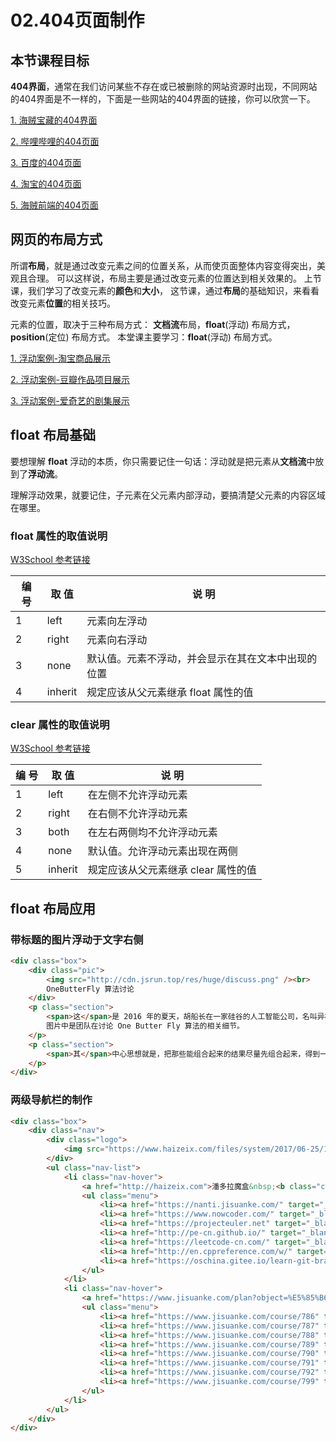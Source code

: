 # 02.404页面制作

## 本节课程目标

**404界面**，通常在我们访问某些不存在或已被删除的网站资源时出现，不同网站的404界面是不一样的，下面是一些网站的404界面的链接，你可以欣赏一下。

[1. 海贼宝藏的404界面](https://www.haizeix.com/vip/index.html)

[2. 哔哩哔哩的404页面](https://www.bilibili.com/video/BV1PJ23ukjd)

[3. 百度的404页面](https://www.baidu.com/search/helloword)

[4. 淘宝的404页面](https://www.taobao.com/helloworld)

[5. 海贼前端的404页面](http://fe.haizeix.com/page404/index.html)

## 网页的布局方式

所谓**布局**，就是通过改变元素之间的位置关系，从而使页面整体内容变得突出，美观且合理。 可以这样说，布局主要是通过改变元素的位置达到相关效果的。 上节课，我们学习了改变元素的**颜色**和**大小**， 这节课，通过**布局**的基础知识，来看看改变元素**位置**的相关技巧。

元素的位置，取决于三种布局方式： **文档流**布局，**float**(浮动) 布局方式，**position**(定位) 布局方式。 本堂课主要学习：**float**(浮动) 布局方式。

[1. 浮动案例-淘宝商品展示](https://www.taobao.com/)

[2. 浮动案例-豆瓣作品项目展示](https://music.douban.com/)

[3. 浮动案例-爱奇艺的剧集展示](https://www.iqiyi.com/lib/m_200067914.html?src=search)

## float 布局基础

要想理解 **float** 浮动的本质，你只需要记住一句话：浮动就是把元素从**文档流**中放到了**浮动流**。

理解浮动效果，就要记住，子元素在父元素内部浮动，要搞清楚父元素的内容区域在哪里。

### float 属性的取值说明

[W3School 参考链接](https://www.w3school.com.cn/cssref/pr_class_float.asp)

| 编 号 | 取 值   | 说 明                                              |
| ----- | ------- | -------------------------------------------------- |
| 1     | left    | 元素向左浮动                                       |
| 2     | right   | 元素向右浮动                                       |
| 3     | none    | 默认值。元素不浮动，并会显示在其在文本中出现的位置 |
| 4     | inherit | 规定应该从父元素继承 float 属性的值                |

### clear 属性的取值说明

[W3School 参考链接](https://www.w3school.com.cn/cssref/pr_class_clear.asp)

| 编 号 | 取 值   | 说 明                               |
| ----- | ------- | ----------------------------------- |
| 1     | left    | 在左侧不允许浮动元素                |
| 2     | right   | 在右侧不允许浮动元素                |
| 3     | both    | 在左右两侧均不允许浮动元素          |
| 4     | none    | 默认值。允许浮动元素出现在两侧      |
| 5     | inherit | 规定应该从父元素继承 clear 属性的值 |

## float 布局应用

### 带标题的图片浮动于文字右侧

```html
<div class="box">
    <div class="pic">
        <img src="http://cdn.jsrun.top/res/huge/discuss.png" /><br>
        OneButterFly 算法讨论
    </div>
    <p class="section">
        <span>这</span>是 2016 年的夏天，胡船长在一家硅谷的人工智能公司，名叫异构智能，做着围棋算法研发。
        图片中是团队在讨论 One Butter Fly 算法的相关细节。
    </p>
    <p class="section">
        <span>其</span>中心思想就是，把那些能组合起来的结果尽量先组合起来，得到一个组合值，当后面出现这样的同样组合时，就不必再去计算这个组合值了；从而避免了同样组合的重复计算。
    </p>
</div>
```

### 两级导航栏的制作

```html
<div class="box">
    <div class="nav">
        <div class="logo">
            <img src="https://www.haizeix.com/files/system/2017/06-25/151022e72ce7760444.png">
        </div>
        <ul class="nav-list">
            <li class="nav-hover">
                <a href="http://haizeix.com">潘多拉魔盒&nbsp;<b class="caret"></b></a>
                <ul class="menu">
                    <li><a href="https://nanti.jisuanke.com/" target="_blank">计蒜客（在线交互式编码）</a></li>
                    <li><a href="https://www.nowcoder.com/" target="_blank">牛客网（面试真题测评）</a></li>
                    <li><a href="https://projecteuler.net" target="_blank">ProjectEuler（英文原站）</a></li>
                    <li><a href="http://pe-cn.github.io/" target="_blank">ProjectEuler（中英对照）</a></li>
                    <li><a href="https://leetcode-cn.com/" target="_blank">Leetcode（在线刷面试算法）</a></li>
                    <li><a href="http://en.cppreference.com/w/" target="_blank">C/CPP 参考手册（在线文档+运行环境）</a></li>
                    <li><a href="https://oschina.gitee.io/learn-git-branching/" target="_blank">Git 操作在线学习</a></li>
                </ul>
            </li>
            <li class="nav-hover">
                <a href="https://www.jisuanke.com/plan?object=%E5%85%B6%E4%BB%96&amp;subobject=%E6%B5%B7%E8%B4%BC%E5%AE%9D%E8%97%8F" target="_blank">计蒜客（海贼宝藏）  <b class="caret"></b></a>
                <ul class="menu">
                    <li><a href="https://www.jisuanke.com/course/786" target="_blank">C语言程序设计</a></li>
                    <li><a href="https://www.jisuanke.com/course/787" target="_blank">C++程序设计</a></li>
                    <li><a href="https://www.jisuanke.com/course/788" target="_blank">Python程序设计</a></li>
                    <li><a href="https://www.jisuanke.com/course/789" target="_blank">工程实践基础</a></li>
                    <li><a href="https://www.jisuanke.com/course/790" target="_blank">面向对象编程（轮子哥）</a></li>
                    <li><a href="https://www.jisuanke.com/course/791" target="_blank">操作系统入门与系统编程</a></li>
                    <li><a href="https://www.jisuanke.com/course/792" target="_blank">数据结构</a></li>
                    <li><a href="https://www.jisuanke.com/course/799" target="_blank">求职算法辅导</a></li>
                </ul>
            </li>
        </ul>
    </div>
</div>
```

